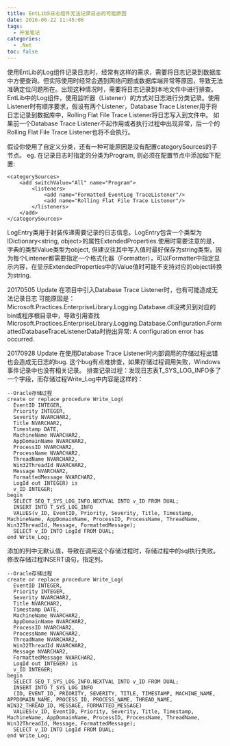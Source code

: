 ```yaml
---
title: EntLib5日志组件无法记录日志的可能原因
date: 2016-06-22 11:45:06
tags:
  - 开发笔记
categories:
  - .Net
toc: false
---
```

使用EntLib的Log组件记录日志时，经常有这样的需求，需要将日志记录到数据库中方便查询。但实际使用时经常会遇到网络问题或数据库端异常等原因，导致无法准确定位问题所在。出现这种情况时，需要将日志记录到本地文件中进行排查。
EntLib中的Log组件，使用监听器（Listener）的方式对日志进行分类记录。使用Listener时有顺序要求，假设有两个Listener，Database Trace Listener用于将日志记录到数据库中，Rolling Flat File Trace Listener将日志写入到文件中。
如果前一个Database Trace Listener不起作用或者执行过程中出现异常，后一个的Rolling Flat File Trace Listener也将不会执行。

假设你使用了自定义分类，还有一种可能原因是没有配置categorySources的子节点。
eg. 在记录日志时指定的分类为Program, 则必须在配置节点中添加如下配置:
```
<categorySources>
	<add switchValue="All" name="Program">
		<listeners>
			<add name="Formatted EventLog TraceListener"/>
			<add name="Rolling Flat File Trace Listener"/>
		</listeners>
	</add>
</categorySources>
```

LogEntry类用于封装传递需要记录的日志信息。LogEntry包含一个类型为IDictionary<string, object>的属性ExtendedProperties.使用时需要注意的是，字典的类型Value类型为object, 但建议往其中写入值时最好保存为string类型。因为每个Lintener都需要指定一个格式化器（Formatter），可以Formatter中指定显示内容，在显示ExtendedProperties中的Value值时可能不支持对应的object转换为string.

20170505 Update
在项目中引入Database Trace Listener时，也有可能造成无法记录日志
<add name="Database Trace Listener" type="Microsoft.Practices.EnterpriseLibrary.Logging.Database.FormattedDatabaseTraceListener, Microsoft.Practices.EnterpriseLibrary.Logging.Database" listenerDataType="Microsoft.Practices.EnterpriseLibrary.Logging.Database.Configuration.FormattedDatabaseTraceListenerData, Microsoft.Practices.EnterpriseLibrary.Logging.Database" databaseInstanceName="DefaultConnectionString" writeLogStoredProcName="Write_Log" addCategoryStoredProcName="Add_Log_Category" formatter="Json Log Formatter" traceOutputOptions="LogicalOperationStack, DateTime, Timestamp, ProcessId, ThreadId, Callstack"/>
可能原因是：Microsoft.Practices.EnterpriseLibrary.Logging.Database.dll没拷贝到对应的bin或程序根目录中，导致引用查找Microsoft.Practices.EnterpriseLibrary.Logging.Database.Configuration.FormattedDatabaseTraceListenerData时抛出异常: A configuration error has occurred. 

20170928 Update
在使用Database Trace Listener时内部调用的存储过程出错也会造成无日志的bug. 这个bug有点难排查，如果存储过程调用失败，Windows事件记录中也没有相关记录。
排查记录过程：发现日志表T_SYS_LOG_INFO多了一个字段，而存储过程Write_Log中内容是这样的：
```
--Oracle存储过程
create or replace procedure Write_Log(
  EventID INTEGER,
  Priority INTEGER,
  Severity NVARCHAR2,
  Title NVARCHAR2,
  Timestamp DATE,
  MachineName NVARCHAR2,
  AppDomainName NVARCHAR2,
  ProcessID NVARCHAR2,
  ProcessName NVARCHAR2,
  ThreadName NVARCHAR2,
  Win32ThreadId NVARCHAR2,
  Message NVARCHAR2,
  FormattedMessage NVARCHAR2,
  LogId out INTEGER) is
  v_ID INTEGER;
begin
  SELECT SEQ_T_SYS_LOG_INFO.NEXTVAL INTO v_ID FROM DUAL;
  INSERT INTO T_SYS_LOG_INFO
  VALUES(v_ID, EventID, Priority, Severity, Title, Timestamp, MachineName, AppDomainName, ProcessID, ProcessName, ThreadName, Win32ThreadId, Message, FormattedMessage);
  SELECT v_ID INTO LogId FROM DUAL;
end Write_Log;
```
添加的列中无默认值，导致在调用这个存储过程时，存储过程中的sql执行失败。修改存储过程INSERT语句，指定列。
```
--Oracle存储过程
create or replace procedure Write_Log(
  EventID INTEGER,
  Priority INTEGER,
  Severity NVARCHAR2,
  Title NVARCHAR2,
  Timestamp DATE,
  MachineName NVARCHAR2,
  AppDomainName NVARCHAR2,
  ProcessID NVARCHAR2,
  ProcessName NVARCHAR2,
  ThreadName NVARCHAR2,
  Win32ThreadId NVARCHAR2,
  Message NVARCHAR2,
  FormattedMessage NVARCHAR2,
  LogId out INTEGER) is
  v_ID INTEGER;
begin
  SELECT SEQ_T_SYS_LOG_INFO.NEXTVAL INTO v_ID FROM DUAL;
  INSERT INTO T_SYS_LOG_INFO
  (ID, EVENT_ID, PRIORITY, SEVERITY, TITLE, TIMESTAMP, MACHINE_NAME, APPDOMAIN_NAME, PROCESS_ID, PROCESS_NAME, THREAD_NAME, WIN32_THREAD_ID, MESSAGE, FORMATTED_MESSAGE)
  VALUES(v_ID, EventID, Priority, Severity, Title, Timestamp, MachineName, AppDomainName, ProcessID, ProcessName, ThreadName, Win32ThreadId, Message, FormattedMessage);
  SELECT v_ID INTO LogId FROM DUAL;
end Write_Log;
```
